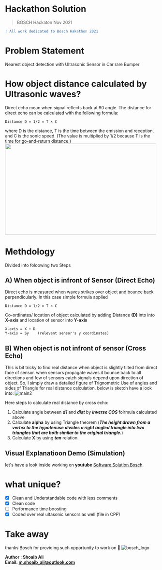 # Hackathon Solution
> BOSCH Hackaton Nov 2021
```diff
! All work dedicated to Bosch Hakathon 2021
```
# Problem Statement
Nearest object detection with Ultrasonic Sensor in Car rare Bumper

#  How object distance calculated by Ultrasonic waves?

Direct echo mean when signal reflects back at 90 angle. The distance for direct echo can be calculated with the following formula:
```
Distance D = 1/2 × T × C
```
where D is the distance, T is the time between the emission and reception, and C is the sonic speed. (The value is multiplied by 1/2 because T is the time for go-and-return distance.) <br>
<img src="https://user-images.githubusercontent.com/56737996/143319640-90388853-f3eb-4fcd-b3b8-1430f5b498a4.gif" width="500" height="300">


# Methdology

Divided into foloowing two Steps
## A) When object is infront of Sensor (Direct Echo)
Direct echo is measured when waves strikes over object and bounce back perpendicularly. In this case simple formula applied 
```
Distance D = 1/2 × T × C
```
Co-ordinates/ location of object calculated by adding Distance **(D)** into  into **X-axis** and location of sensor into **Y-axis** 
```
X-axis = X + D
Y-axis = Sy    (relevent sensor's y coordinates)
```
## B) When object is not infront of sensor (Cross Echo)
This is bit tricky to find real distance when object is slightly tilted from direct face of sensor. when sensors propagate waves it bounce back to all directions and few of sensors catch signals depend upon direction of object. So, I simply draw a detailed figure of Trignometric Use of angles and sides of Triangle for real distance calculation. below is sketch have a look into:
![main2](https://user-images.githubusercontent.com/56737996/143722342-70dae530-771d-4ea3-af7f-975f88b6295c.png)

Here steps to calculate real distance by cross echo:
1. Calculate angle between ***d1*** and ***dist*** by ***inverse COS*** folrmula calculated above
2. Calculate **alpha** by using Triangle theorem (***The height drawn from a vertex to the hypotenuse divides a right angled triangle into two triangles that are both similar to the original triangle.***)  
3. Calculate **X** by using ***tan*** relation. 




## Visual Explanatioon Demo (Simulation)

let's have a look inside working on **youtube** [Software Solution Bosch](https://pages.github.com/).
# what unique?
- [x] Clean and Understandable code with less comments
- [x] Clean code
- [ ] Performance time boosting
- [x] Coded over real ultasonic sensors as well (file in CPP)

# Take away
thanks Bosch for providing such opportunity to work on :tada:
![bosch_logo](https://user-images.githubusercontent.com/56737996/142710244-7c7ecb4a-22a2-459b-b1a4-ebc47d0cbfdd.png)

**Author : Shoaib Ali <br>
Email: m.shoaib_ali@outlook.com**
<!-- This content will not appear in the rendered Markdown -->
